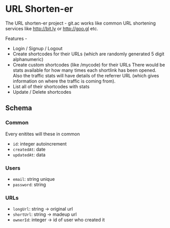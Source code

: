 # URL Shorten-er

The URL shorten-er project - git.ac works like common URL shortening services like http://bit.ly or http://goo.gl etc.

Features -

- Login / Signup / Logout
- Create shortcodes for their URLs (which are randomly generated 5 digit alphanumeric)
- Create custom shortcodes (like /mycode) for their URLs
There would be stats available for how many times each shortlink has been opened. Also the traffic stats will have details of the referrer URL (which gives information on where the traffic is coming from).
- List all of their shortcodes with stats
- Update / Delete shortcodes

## Schema

### Common

Every enitites will these in common

- `id`: integer autoincrement
- `createdAt`: date
- `updatedAt`: data

### Users

- `email`: string unique
- `password`: string

### URLs

- `longUrl`: string -> original url
- `shortUrl`: string -> madeup url
- `ownerId`: integer -> id of user who created it